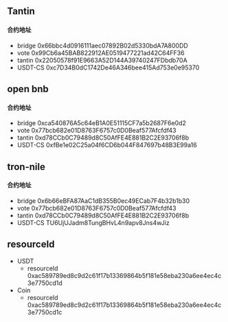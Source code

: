 ## Tantin

#### 合约地址

- bridge 0x66bbc4d0916111aec07892B02d5330bdA7A800DD
- vote 0x99Cb6a45BAB822912AE0519477221ad42C64FF36
- tantin 0x22050578f91E9663A52D144A39740247FDbdb70A
- USDT-CS 0xc7D34B0dC1742De46A346bee415Ad753e0e95370

## open bnb

#### 合约地址

- bridge 0xca540876A5c64eB1A0E51115CF7a5b2687F6e0d2
- vote 0x77bcb682e01D8763F6757c0D0Beaf577Afcfdf43
- tantin 0xd78CCb0C79489d8C50AfFE4E881B2C2E93706f8b
- USDT-CS 0xfBe1e02C25a04f6CD6b044F847697b48B3E99a16

## tron-nile

#### 合约地址

- bridge 0x6b66eBFA87AaC1dB355B0ec49ECab7F4b32b1b30
- vote 0x77bcb682e01D8763F6757c0D0Beaf577Afcfdf43
- tantin 0xd78CCb0C79489d8C50AfFE4E881B2C2E93706f8b
- USDT-CS TU6UjUJadm8TungBHvL4n9apv8Jns4wJiz

## resourceId

- USDT
    - resourceId 0xac589789ed8c9d2c61f17b13369864b5f181e58eba230a6ee4ec4c3e7750cd1d
- Coin
    - resourceId 0xac589789ed8c9d2c61f17b13369864b5f181e58eba230a6ee4ec4c3e7750cd1c